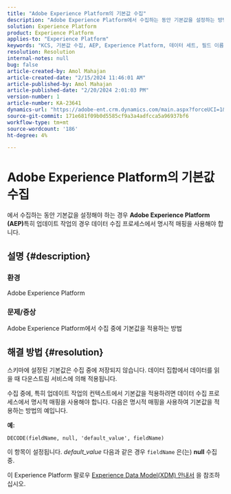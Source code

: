 ```yaml
---
title: "Adobe Experience Platform의 기본값 수집"
description: "Adobe Experience Platform에서 수집하는 동안 기본값을 설정하는 방법에 대해 알아봅니다. 데이터 수집 프로세스에서 명시적 매핑을 사용합니다."
solution: Experience Platform
product: Experience Platform
applies-to: "Experience Platform"
keywords: "KCS, 기본값 수집, AEP, Experience Platform, 데이터 세트, 필드 이름"
resolution: Resolution
internal-notes: null
bug: false
article-created-by: Amol Mahajan
article-created-date: "2/15/2024 11:46:01 AM"
article-published-by: Amol Mahajan
article-published-date: "2/20/2024 2:01:03 PM"
version-number: 1
article-number: KA-23641
dynamics-url: "https://adobe-ent.crm.dynamics.com/main.aspx?forceUCI=1&pagetype=entityrecord&etn=knowledgearticle&id=3bca0ac5-f7cb-ee11-9079-6045bd006b25"
source-git-commit: 171e681f09b0d5585cf9a3a4adfcca5a96937bf6
workflow-type: tm+mt
source-wordcount: '186'
ht-degree: 4%

---
```


# Adobe Experience Platform의 기본값 수집


에서 수집하는 동안 기본값을 설정해야 하는 경우 <b>Adobe Experience Platform (AEP)</b>특히 업데이트 작업의 경우 데이터 수집 프로세스에서 명시적 매핑을 사용해야 합니다.

## 설명 {#description}


### <b>환경</b>

Adobe Experience Platform



### <b>문제/증상</b>

Adobe Experience Platform에서 수집 중에 기본값을 적용하는 방법


## 해결 방법 {#resolution}


스키마에 설정된 기본값은 수집 중에 저장되지 않습니다. 데이터 집합에서 데이터를 읽을 때 다운스트림 서비스에 의해 적용됩니다.



수집 중에, 특히 업데이트 작업의 컨텍스트에서 기본값을 적용하려면 데이터 수집 프로세스에서 명시적 매핑을 사용해야 합니다.
다음은 명시적 매핑을 사용하여 기본값을 적용하는 방법의 예입니다.



<b>예:</b>

`DECODE(fieldName, null, 'default_value', fieldName)`

이 항목이 설정됩니다. *default_value* 다음과 같은 경우 `fieldName` 은(는) <b>null</b> 수집 중.



이 Experience Platform 팔로우 [Experience Data Model(XDM) 안내서](https://experienceleague.adobe.com/docs/experience-platform/xdm/ui/fields/overview.html) 을 참조하십시오.


